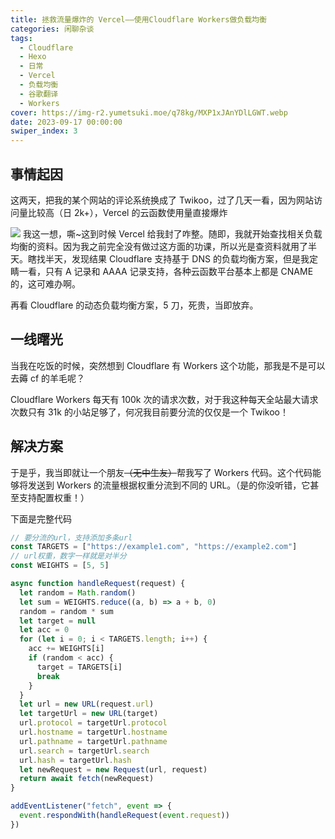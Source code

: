 ```yaml
---
title: 拯救流量爆炸的 Vercel——使用Cloudflare Workers做负载均衡
categories: 闲聊杂谈
tags:
  - Cloudflare
  - Hexo
  - 日常
  - Vercel
  - 负载均衡
  - 谷歌翻译
  - Workers
cover: https://img-r2.yumetsuki.moe/q78kg/MXP1xJAnYDlLGWT.webp
date: 2023-09-17 00:00:00
swiper_index: 3
---
```


## 事情起因

这两天，把我的某个网站的评论系统换成了 Twikoo，过了几天一看，因为网站访问量比较高（日 2k+），Vercel 的云函数使用量直接爆炸

![](https://img-r2.yumetsuki.moe/q78kg/appendix/6f3c565b/1.webp)
我这一想，嘶~这到时候 Vercel 给我封了咋整。随即，我就开始查找相关负载均衡的资料。因为我之前完全没有做过这方面的功课，所以光是查资料就用了半天。瞎找半天，发现结果 Cloudflare 支持基于 DNS 的负载均衡方案，但是我定睛一看，只有 A 记录和 AAAA 记录支持，各种云函数平台基本上都是 CNAME 的，这可难办啊。

再看 Cloudflare 的动态负载均衡方案，5 刀，死贵，当即放弃。

## 一线曙光

当我在吃饭的时候，突然想到 Cloudflare 有 Workers 这个功能，那我是不是可以去薅 cf 的羊毛呢？

Cloudflare Workers 每天有 100k 次的请求次数，对于我这种每天全站最大请求次数只有 31k 的小站足够了，何况我目前要分流的仅仅是一个 Twikoo！

## 解决方案

于是乎，我当即就让一个朋友<del>（无中生友）</del>帮我写了 Workers 代码。这个代码能够将发送到 Workers 的流量根据权重分流到不同的 URL。（是的你没听错，它甚至支持配置权重！）

下面是完整代码

```js
// 要分流的url，支持添加多条url
const TARGETS = ["https://example1.com", "https://example2.com"]
// url权重，数字一样就是对半分
const WEIGHTS = [5, 5]

async function handleRequest(request) {
  let random = Math.random()
  let sum = WEIGHTS.reduce((a, b) => a + b, 0)
  random = random * sum
  let target = null
  let acc = 0
  for (let i = 0; i < TARGETS.length; i++) {
    acc += WEIGHTS[i]
    if (random < acc) {
      target = TARGETS[i]
      break
    }
  }
  let url = new URL(request.url)
  let targetUrl = new URL(target)
  url.protocol = targetUrl.protocol
  url.hostname = targetUrl.hostname
  url.pathname = targetUrl.pathname
  url.search = targetUrl.search
  url.hash = targetUrl.hash
  let newRequest = new Request(url, request)
  return await fetch(newRequest)
}

addEventListener("fetch", event => {
  event.respondWith(handleRequest(event.request))
})

```
